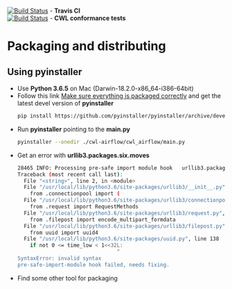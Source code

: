 [![Build Status](https://travis-ci.org/Barski-lab/cwl-airflow.svg?branch=master)](https://travis-ci.org/Barski-lab/cwl-airflow) -  **Travis CI**  
[![Build Status](https://ci.commonwl.org/buildStatus/icon?job=airflow-conformance)](https://ci.commonwl.org/job/airflow-conformance) - **CWL conformance tests**  

# Packaging and distributing
## Using pyinstaller
- Use **Python 3.6.5** on Mac (Darwin-18.2.0-x86_64-i386-64bit)
- Follow this link [Make sure everything is packaged correctly](https://github.com/pyinstaller/pyinstaller/wiki/How-to-Report-Bugs#make-sure-everything-is-packaged-correctly)
and get the latest devel version of **pyinstaller**
    ```bash
    pip install https://github.com/pyinstaller/pyinstaller/archive/develop.zip
    ```
- Run **pyinstaller** pointing to the **main.py**
    ```bash
    pyinstaller --onedir ./cwl-airflow/cwl_airflow/main.py
    ```
- Get an error with **urllib3.packages.six.moves**
    ```bash
    28465 INFO: Processing pre-safe import module hook   urllib3.packages.six.moves
    Traceback (most recent call last):
      File "<string>", line 2, in <module>
      File "/usr/local/lib/python3.6/site-packages/urllib3/__init__.py", line 8, in <module>
        from .connectionpool import (
      File "/usr/local/lib/python3.6/site-packages/urllib3/connectionpool.py", line 35, in <module>
        from .request import RequestMethods
      File "/usr/local/lib/python3.6/site-packages/urllib3/request.py", line 3, in <module>
        from .filepost import encode_multipart_formdata
      File "/usr/local/lib/python3.6/site-packages/urllib3/filepost.py", line 4, in <module>
        from uuid import uuid4
      File "/usr/local/lib/python3.6/site-packages/uuid.py", line 138
        if not 0 <= time_low < 1<<32L:
                                    ^
    SyntaxError: invalid syntax
    pre-safe-import-module hook failed, needs fixing.
    ```
- Find some other tool for packaging

